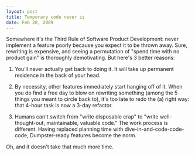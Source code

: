 ```yaml
---
layout: post
title: Temporary code never is
date: Feb 20, 2009
---
```


Somewhere it's the Third Rule of Software Product Development: never implement a feature poorly because you expect it to be thrown away. Sure, rewriting is expensive, and seeing a permutation of "spend time with no product gain" is thoroughly demotivating. But here's 3 better reasons:

1. You'll never actually get back to doing it. It will take up permanent residence in the back of your head.

2. By necessity, other features immediately start hanging off of it. When you do find a free day to blow on rewriting something (among the 5 things you meant to circle back to), it's too late to redo the (a) right way: that 4-hour task is now a 3-day refactor.

3. Humans can't switch from "write disposable crap" to "write well-thought-out, maintainable, valuable code." The work process is different. Having replaced planning time with dive-in-and-code-code-code, Dumpster-ready features become the norm.

Oh, and it doesn't take that much more time.